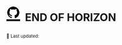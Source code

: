 <style>
#title img {
    display: inline-block;
    border-bottom: 5px solid;
    margin-right: 6px;
}


</style>

<h1 id="title">
<img src="../assets/gitHubIcon.svg" width="36" />
END OF HORIZON
</h1>

<!-- Back Link -->

<sub>🔄 Last updated: </sub>
